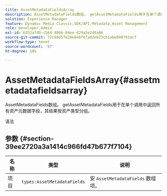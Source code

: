 ```yaml
---
title: AssetMetadataFieldsArray
description: AssetMetadataFields数组。 getAssetMetadataFields用于在单个调用中返回所有资产元数据字段，其结果按资产类型分组。
solution: Experience Manager
feature: Dynamic Media Classic,SDK/API,Metadata,Asset Management
role: Developer,Admin
exl-id: 6353afd0-c564-4866-84ee-d29a5e2d8a86
source-git-commit: 77c88d5fe20e048f6fad2bb23cb1abe090793acf
workflow-type: tm+mt
source-wordcount: '57'
ht-degree: 10%

---
```


# AssetMetadataFieldsArray{#assetmetadatafieldsarray}

AssetMetadataFields数组。 getAssetMetadataFields用于在单个调用中返回所有资产元数据字段，其结果按资产类型分组。

语法

## 参数 {#section-39ee2720a3a1414c966fd47b677f7104}

| 名称 | 类型 | 说明 |
|---|---|---|
| 项目 | `types:AssetMetadataFields` | 安 `AssetMetadataFields` 数组项。 |
